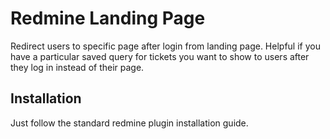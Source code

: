 # Redmine Landing Page

Redirect users to specific page after login from landing page.  Helpful if you have a particular saved query for tickets you want to show to users after they log in instead of their page.

## Installation

Just follow the standard redmine plugin installation guide.
